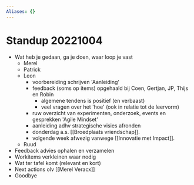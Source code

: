 ```yaml
---
Aliases: {}
---
```


# Standup 20221004

- Wat heb je gedaan, ga je doen, waar loop je vast
	- Merel
	- Patrick
	- Leon
		- voorbereiding schrijven 'Aanleiding'
		- feedback (soms op items) opgehaald bij Coen, Gertjan, JP, Thijs en Robin
			- algemene tendens is positief (en verbaast)
			- veel vragen over het 'hoe' (ook in relatie tot de leervorm)
		- ruw overzicht van experimenten, onderzoek, events en gesprekken 'Agile Mindset'
		- aanleiding adhv strategische visies afronden
		- donderdag a.s. [[Broedplaats vriendschap]].
		- volgende week afwezig vanwege [[Innovatie met Impact]].
	- Ruud
- Feedback advies ophalen en verzamelen
- Workitems verkleinen waar nodig
- Wat ter tafel komt (relevant en kort)
- Next actions olv [[Merel Veracx]]
- Goodbye

